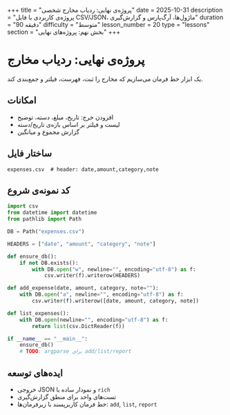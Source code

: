 +++
title = "پروژه‌ی نهایی: ردیاب مخارج شخصی"
date = 2025-10-31
description = "پروژه‌ی کاربردی با فایل CSV/JSON، ماژول‌ها، آرگ‌پارس و گزارش‌گیری"
duration = "90 دقیقه"
difficulty = "متوسط"
lesson_number = 20
type = "lessons"
section = "بخش نهم: پروژه‌های نهایی"
+++

# پروژه‌ی نهایی: ردیاب مخارج

یک ابزار خط فرمان می‌سازیم که مخارج را ثبت، فهرست، فیلتر و جمع‌بندی کند.

## امکانات

- افزودن خرج: تاریخ، مبلغ، دسته، توضیح
- لیست و فیلتر بر اساس بازه‌ی تاریخ/دسته
- گزارش مجموع و میانگین

## ساختار فایل

```
expenses.csv  # header: date,amount,category,note
```

## کد نمونه‌ی شروع

```python
import csv
from datetime import datetime
from pathlib import Path

DB = Path("expenses.csv")

HEADERS = ["date", "amount", "category", "note"]

def ensure_db():
    if not DB.exists():
        with DB.open("w", newline="", encoding="utf-8") as f:
            csv.writer(f).writerow(HEADERS)

def add_expense(date, amount, category, note=""):
    with DB.open("a", newline="", encoding="utf-8") as f:
        csv.writer(f).writerow([date, amount, category, note])

def list_expenses():
    with DB.open(newline="", encoding="utf-8") as f:
        return list(csv.DictReader(f))

if __name__ == "__main__":
    ensure_db()
    # TODO: argparse برای add/list/report
```

## ایده‌های توسعه

- خروجی JSON و نمودار ساده با `rich`
- تست‌های واحد برای منطق گزارش‌گیری
- خط فرمان کاربرپسند با زیرفرمان‌ها: `add`, `list`, `report`

